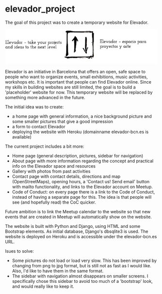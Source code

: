 # elevador_project
The goal of this project was to create a temporary website for Elevador.

![Elevador logo](https://github.com/Jethet/elevador_project/blob/master/placeholder/static/images/elevador_logo.jpg)

Elevador is an initiative in Barcelona that offers an open, safe space to people who want to organize events, small exhibitions, music activities, workshops etc. It is important that people can find Elevador online. Since my skills in building websites are still limited, the goal is to build a 'placeholder' website for now. This temporary website will be replaced by something more advanced in the future.

The initial idea was to create:

* a home page with general information, a nice background picture and some smaller pictures that give a good impression
* a form to contact Elevador
* deploying the website with Heroku (domainname elevador-bcn.es is available)

The current project includes a bit more:

* Home page (general description, pictures, sidebar for navigation)
* About page with more information regarding the concept and practical info on the Elevador space and resources
* Gallery with photos from past activities
* Contact page with contact details, directions and map (OpenStreetMaps), opening hours, a 'Contact us! Send email' button with mailto functionality, and links to the Elevador account on Meetup.
* Code of Conduct: on every page there is a link to the Code of Conduct, instead of having a separate page for this. The idea is that people will see (and hopefully read) the CoC quicker.

Future ambition is to link the Meetup calendar to the website so that new events that are created in Meetup will automatically show on the website.

The website is built with Python and Django, using HTML and some Bootstrap elements. As initial database, Django's dbsqlite3 is used. The website is deployed on Heroku and is accessible under the elevador-bcn.es URL.

Isues to solve: 
* Some pictures do not load or load very slow. This has been improved by changing from png to jpg format, but is still not as fast as I would like. Also, I'd like to have them in the same format.
* The sidebar with navigation almost disappears on smaller screens. I specifically chose this sidebar to avoid too much of a 'bootstrap' look, and would really like to keep it. 

